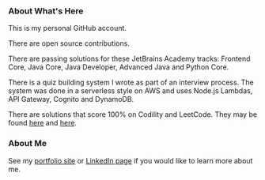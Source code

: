 ### About What's Here

This is my personal GitHub account.

There are open source contributions.

There are passing solutions for these JetBrains Academy tracks: Frontend Core, Java Core, Java Developer, Advanced Java and Python Core.

There is a quiz building system I wrote as part of an interview process. The system was done in a serverless style on AWS and uses Node.js Lambdas, API Gateway, Cognito and DynamoDB.

There are solutions that score 100% on Codility and LeetCode. They may be found [here](https://github.com/kimnetics/Codility) and [here](https://github.com/kimnetics/LeetCode).

### About Me

See my [portfolio site](https://greg.kimnetics.com/) or [LinkedIn page](https://www.linkedin.com/in/6502a/) if you would like to learn more about me.
